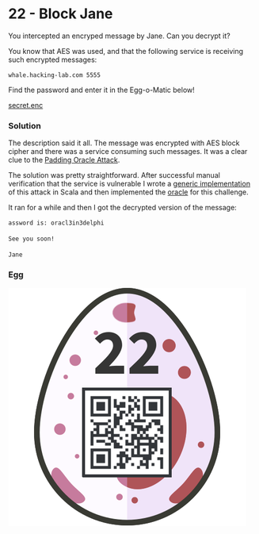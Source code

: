 # 22 - Block Jane

You intercepted an encryped message by Jane. Can you decrypt it?

You know that AES was used, and that the following service is receiving such encrypted messages:

```
whale.hacking-lab.com 5555
```

Find the password and enter it in the Egg-o-Matic below!

[secret.enc](files/secret.enc)

### Solution

The description said it all. The message was encrypted with AES block cipher and there was a service consuming such messages. It was a clear clue to the [Padding Oracle Attack](https://en.wikipedia.org/wiki/Padding_oracle_attack).

The solution was pretty straightforward. After successful manual verification that the service is vulnerable I wrote a [generic implementation](../../src/main/scala/tools/PaddingOracle.scala) of this attack in Scala and then implemented the [oracle](../../src/main/scala/hackyeaster2018/Egg22.scala) for this challenge.

It ran for a while and then I got the decrypted version of the message:

```
assword is: oracl3in3delphi

See you soon!

Jane
```

### Egg

![egg.png](files/egg.png "egg.png")